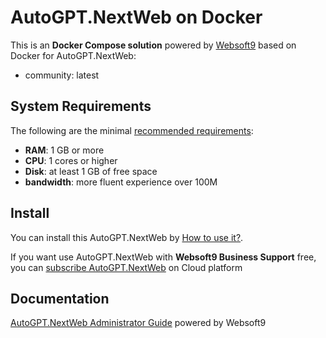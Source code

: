 # AutoGPT.NextWeb on Docker  

This is an **Docker Compose solution** powered by [Websoft9](https://www.websoft9.com) based on Docker for AutoGPT.NextWeb:


 - community:  latest


## System Requirements

The following are the minimal [recommended requirements](https://github.com/ConnectAI-E/AutoGPT-Next-Web):

* **RAM**: 1 GB or more
* **CPU**: 1 cores or higher
* **Disk**: at least 1 GB of free space
* **bandwidth**: more fluent experience over 100M  

## Install

You can install this AutoGPT.NextWeb by [How to use it?](https://github.com/Websoft9/docker-library#how-to-use-it).   

If you want use AutoGPT.NextWeb with **Websoft9 Business Support** free, you can [subscribe AutoGPT.NextWeb](https://www.websoft9.com/apps) on Cloud platform

## Documentation

[AutoGPT.NextWeb Administrator Guide](https://support.websoft9.com/docs/autogptnextweb) powered by Websoft9